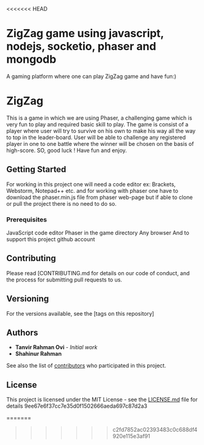 <<<<<<< HEAD

# ZigZag game using javascript, nodejs, socketio, phaser and mongodb
A gaming platform where one can play ZigZag game and have fun:)

# ZigZag

This is a game in which we are using Phaser, a challenging game which is very fun to play and required basic skill to play. The game is consist of a player where user will try to survive on his own to make his way all the way to top in the leader-board. User will be able to challenge any registered player in one to one battle where the winner will be chosen on the basis of high-score. SO, good luck ! Have fun and enjoy.

## Getting Started

For working in this project one will need a code editor ex: Brackets, Webstorm, Notepad++ etc. and for working with phaser one have to download the phaser.min.js file from phaser web-page but if able to clone or pull the project there is no need to do so. 

### Prerequisites

JavaScript code editor
Phaser in the game directory
Any browser 
And to support this project github account


## Contributing

Please read [CONTRIBUTING.md for details on our code of conduct, and the process for submitting pull requests to us.

## Versioning

For the versions available, see the [tags on this repository]

## Authors

* **Tanvir Rahman Ovi** - *Initial work* 
* **Shahinur Rahman**

See also the list of [contributors](https://github.com/your/project/contributors) who participated in this project.

## License

This project is licensed under the MIT License - see the [LICENSE.md](LICENSE.md) file for details
9ee67e6f37cc7e35d0f1502666aeda697c87d2a3

=======
>>>>>>> c2fd7852ac02393483c0c688df4920e115e3af91


